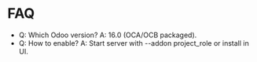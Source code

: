 # FAQ

- Q: Which Odoo version? A: 16.0 (OCA/OCB packaged).
- Q: How to enable? A: Start server with --addon project_role or install in UI.
